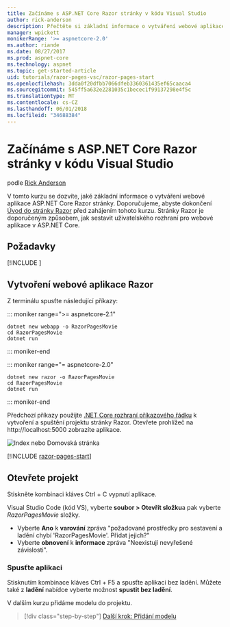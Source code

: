 ```yaml
---
title: Začínáme s ASP.NET Core Razor stránky v kódu Visual Studio
author: rick-anderson
description: Přečtěte si základní informace o vytváření webové aplikace ASP.NET Core Razor stránky s kódem jazyka Visual Studio.
manager: wpickett
monikerRange: '>= aspnetcore-2.0'
ms.author: riande
ms.date: 08/27/2017
ms.prod: aspnet-core
ms.technology: aspnet
ms.topic: get-started-article
uid: tutorials/razor-pages-vsc/razor-pages-start
ms.openlocfilehash: 3dda0f20dfbb7066dfeb3360361435ef65caaca4
ms.sourcegitcommit: 545ff5a632e2281035c1becec1f99137298e4f5c
ms.translationtype: MT
ms.contentlocale: cs-CZ
ms.lasthandoff: 06/01/2018
ms.locfileid: "34688384"
---
```

# <a name="get-started-with-aspnet-core-razor-pages-in-visual-studio-code"></a>Začínáme s ASP.NET Core Razor stránky v kódu Visual Studio

podle [Rick Anderson](https://twitter.com/RickAndMSFT)

V tomto kurzu se dozvíte, jaké základní informace o vytváření webové aplikace ASP.NET Core Razor stránky. Doporučujeme, abyste dokončení [Úvod do stránky Razor](xref:mvc/razor-pages/index) před zahájením tohoto kurzu. Stránky Razor je doporučeným způsobem, jak sestavit uživatelského rozhraní pro webové aplikace v ASP.NET Core.

## <a name="prerequisites"></a>Požadavky

[!INCLUDE [](~/includes/net-core-prereqs-vscode.md)]

## <a name="create-a-razor-web-app"></a>Vytvoření webové aplikace Razor

Z terminálu spusťte následující příkazy:

::: moniker range=">= aspnetcore-2.1"

```console
dotnet new webapp -o RazorPagesMovie
cd RazorPagesMovie
dotnet run
```

::: moniker-end

::: moniker range="= aspnetcore-2.0"

```console
dotnet new razor -o RazorPagesMovie
cd RazorPagesMovie
dotnet run
```

::: moniker-end

Předchozí příkazy použijte [.NET Core rozhraní příkazového řádku](https://docs.microsoft.com/dotnet/core/tools/dotnet) k vytvoření a spuštění projektu stránky Razor. Otevřete prohlížeč na http://localhost:5000 zobrazíte aplikace.

![Index nebo Domovská stránka](../razor-pages/razor-pages-start/_static/home.png)

[!INCLUDE [razor-pages-start](../../includes/RP/razor-pages-start.md)]

## <a name="open-the-project"></a>Otevřete projekt

Stiskněte kombinaci kláves Ctrl + C vypnutí aplikace.

Visual Studio Code (kód VS), vyberte **soubor > Otevřít složku**a pak vyberte *RazorPagesMovie* složky.

- Vyberte **Ano** k **varování** zpráva "požadované prostředky pro sestavení a ladění chybí 'RazorPagesMovie'. Přidat jejich?"
- Vyberte **obnovení** k **informace** zpráva "Neexistují nevyřešené závislosti".

### <a name="launch-the-app"></a>Spusťte aplikaci

Stisknutím kombinace kláves Ctrl + F5 a spusťte aplikaci bez ladění. Můžete také z **ladění** nabídce vyberte možnost **spustit bez ladění**.

V dalším kurzu přidáme modelu do projektu. 

> [!div class="step-by-step"]
> [Další krok: Přidání modelu](xref:tutorials/razor-pages-vsc/model)  
